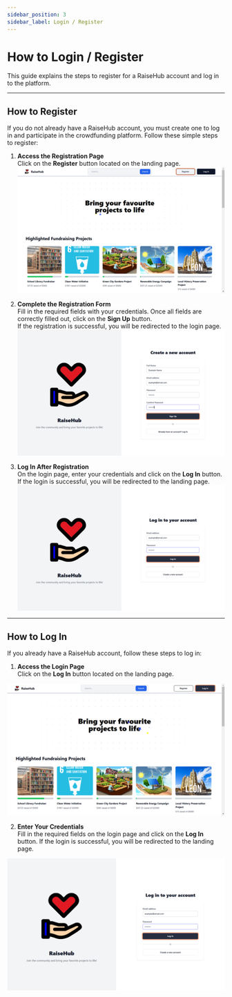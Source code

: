 ```yaml
---
sidebar_position: 3
sidebar_label: Login / Register
---
```


# How to Login / Register

This guide explains the steps to register for a RaiseHub account and log in to the platform.

---

## How to Register

If you do not already have a RaiseHub account, you must create one to log in and participate in the crowdfunding platform. Follow these simple steps to register:

1. **Access the Registration Page**  
   Click on the **Register** button located on the landing page.  
   ![Click on the register button](img/log_in_register/landing_page_register.png)

2. **Complete the Registration Form**  
   Fill in the required fields with your credentials. Once all fields are correctly filled out, click on the **Sign Up** button.  
   If the registration is successful, you will be redirected to the login page.  
   ![Fill in the fields](img/log_in_register/register_page_fillFields.png)

3. **Log In After Registration**  
   On the login page, enter your credentials and click on the **Log In** button. If the login is successful, you will be redirected to the landing page.  
   ![Fill in the fields](img/log_in_register/login_page_fillFields.png)

---

## How to Log In

If you already have a RaiseHub account, follow these steps to log in:

1. **Access the Login Page**  
   Click on the **Log In** button located on the landing page.  

![Click on the Log in button](img/log_in_register/landing_page_logIn.png)

2. **Enter Your Credentials**  
   Fill in the required fields on the login page and click on the **Log In** button. If the login is successful, you will be redirected to the landing page.  

![Fill in the fields](img/log_in_register/login_page_fillFields.png)  
